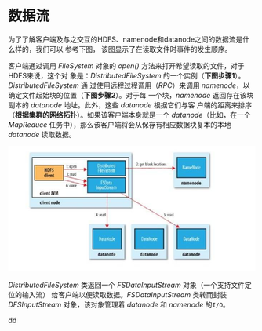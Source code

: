 数据流
==================================================================================
为了了解客户端及与之交互的HDFS、namenode和datanode之间的数据流是什么样的，我们可以 参考下图，
该图显示了在读取文件时事件的发生顺序。

客户端通过调用 *FileSystem* 对象的 *open()* 方法来打开希望读取的文件，对于HDFS来说，这个对
象是：*DistributedFileSystem* 的一个实例（**下图步骤1**）。*DistributedFileSystem* 通
过使用远程过程调用（*RPC*）来调用 *namenode*，以确定文件起始块的位置（**下图步骤2**）。对于每
一个块，*namenode* 返回存在该块副本的 *datanode* 地址。此外，这些 *datanode* 根据它们与客
户端的距离来排序（**根据集群的网络拓扑**）。如果该客户端本身就是一个 *datanode*（比如，在一个
*MapReduce* 任务中），那么该客户端将会从保存有相应数据块复本的本地 *datanode* 读取数据。

![客户端读取HDFS中的数据](img/1.jpeg)

*DistributedFileSystem* 类返回一个 *FSDataInputStream* 对象（一个支持文件定位的输入流）
给客户端以便读取数据。*FSDataInputStream* 类转而封装 *DFSInputStream* 对象，该对象管理着
*datanode* 和 *namenode* 的`I/O`。

































dd
